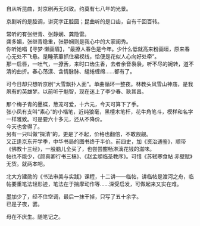 自从听昆曲，对京剧再无兴致。约莫有七八年的光景。 

京剧听的是腔调，讲究字正腔圆；昆曲听的是口齿，自有千回百转。 

常听的有张继青、张静娴、龚隐雷。  
龚多媚，张继青稳重，张静娴则是我心中的大家闺秀。  
你听她唱【寻梦·懒画眉】，“最撩人春色是今年。少什么低就高来粉画垣，原来春心无处不飞悬。是睡荼蘼抓住裙衩线，恰便是花似人心向好处牵”。  
那一启唇，一吐气，一撩舌，来时口齿生香，去者余音袅袅，听不尽的婉转，道不清的曲折。春心荡漾、含情脉脉、缱绻缠绵……都有了。  

可今日却只想听京剧“大雪飘扑人面”。单曲循环一整夜。林教头风雪山神庙，是我夙有的英雄梦。以前听于魁智，现在迷上了李少春、耿其昌。

那个梅子青的墨蝶，葱茏可爱，十六元，今天可算下了手。  
张小凤有支叫“素心”的小楷笔，近纯狼毫，黑檀木笔杆，花牛角笔斗，模样和名字一样雅致。可是要六十多元，还从不降价。  
今天也舍得了。  
另有一只叫做“探清”的，更是了不起，价格也翻倍，不敢觊觎。  
又正逢京东开学季，中华书局的图书终于半价。前四史，加《资治通鉴》，顺带《佛教十三经》，一股脑儿全买了，也尝尝酣畅淋漓花钱的滋味。  
帖也不能少，《颜真卿行书三稿》、《赵孟頫临圣教序》。可惜《苏轼寒食帖 赤壁赋》无货。就两本吧。

北大方建勋的《书法审美与实践》课程，十二讲——临帖，讲临帖是渡河之舟，临帖要重笔法轻形迹，笔法在于揣摩动作等……深受启发，可做起来又实在难。

墨加少了，经不住空调，最后一抹干掉，只写了五十余字。  
已是子夜，罢。

母在不庆生。随笔记之。
